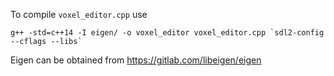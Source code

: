To compile `voxel_editor.cpp` use
```
g++ -std=c++14 -I eigen/ -o voxel_editor voxel_editor.cpp `sdl2-config --cflags --libs`
```

Eigen can be obtained from https://gitlab.com/libeigen/eigen
